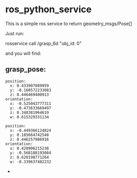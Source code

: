 # ros_python_service
This is a simple ros service to return geometry_msgs/Pose[]   
 
 
 Just run:
 
 rosservice call /grasp_6d "obj_id: 0" 
 
 and you will find:
 
 grasp_pose: 
  - 
    position: 
      x: 0.433907089959
      y: -0.160572233083
      z: 0.446469400913
    orientation: 
      x: -0.525043777311
      y: -0.473633669497
      z: 0.348381964619
      w: 0.615329331134
 
    position: 
      x: -0.449366124824
      y: 0.185664742548
      z: 0.446257986916
    orientation: 
      x: 0.420906215238
      y: -0.568188193084
      z: 0.620198771264
      w: -0.339637482232
 - 
 
 
